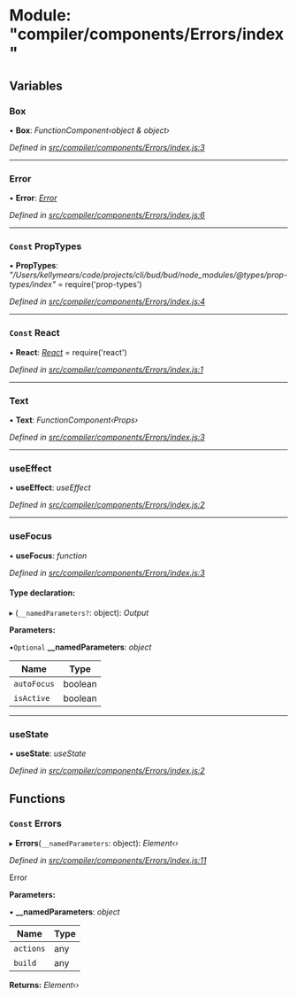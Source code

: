 # Module: "compiler/components/Errors/index"

## Variables

###  Box

• **Box**: *FunctionComponent‹object & object›*

*Defined in [src/compiler/components/Errors/index.js:3](https://github.com/roots/bud-support/blob/bd00b72/src/compiler/components/Errors/index.js#L3)*

___

###  Error

• **Error**: *[Error](_compiler_components_errors_error_.md#const-error)*

*Defined in [src/compiler/components/Errors/index.js:6](https://github.com/roots/bud-support/blob/bd00b72/src/compiler/components/Errors/index.js#L6)*

___

### `Const` PropTypes

• **PropTypes**: *"/Users/kellymears/code/projects/cli/bud/bud/node_modules/@types/prop-types/index"* = require('prop-types')

*Defined in [src/compiler/components/Errors/index.js:4](https://github.com/roots/bud-support/blob/bd00b72/src/compiler/components/Errors/index.js#L4)*

___

### `Const` React

• **React**: *[React](_compiler_hooks_usefocusstate_.md#const-react)* = require('react')

*Defined in [src/compiler/components/Errors/index.js:1](https://github.com/roots/bud-support/blob/bd00b72/src/compiler/components/Errors/index.js#L1)*

___

###  Text

• **Text**: *FunctionComponent‹Props›*

*Defined in [src/compiler/components/Errors/index.js:3](https://github.com/roots/bud-support/blob/bd00b72/src/compiler/components/Errors/index.js#L3)*

___

###  useEffect

• **useEffect**: *useEffect*

*Defined in [src/compiler/components/Errors/index.js:2](https://github.com/roots/bud-support/blob/bd00b72/src/compiler/components/Errors/index.js#L2)*

___

###  useFocus

• **useFocus**: *function*

*Defined in [src/compiler/components/Errors/index.js:3](https://github.com/roots/bud-support/blob/bd00b72/src/compiler/components/Errors/index.js#L3)*

#### Type declaration:

▸ (`__namedParameters?`: object): *Output*

**Parameters:**

▪`Optional`  **__namedParameters**: *object*

Name | Type |
------ | ------ |
`autoFocus` | boolean |
`isActive` | boolean |

___

###  useState

• **useState**: *useState*

*Defined in [src/compiler/components/Errors/index.js:2](https://github.com/roots/bud-support/blob/bd00b72/src/compiler/components/Errors/index.js#L2)*

## Functions

### `Const` Errors

▸ **Errors**(`__namedParameters`: object): *Element‹›*

*Defined in [src/compiler/components/Errors/index.js:11](https://github.com/roots/bud-support/blob/bd00b72/src/compiler/components/Errors/index.js#L11)*

Error

**Parameters:**

▪ **__namedParameters**: *object*

Name | Type |
------ | ------ |
`actions` | any |
`build` | any |

**Returns:** *Element‹›*
